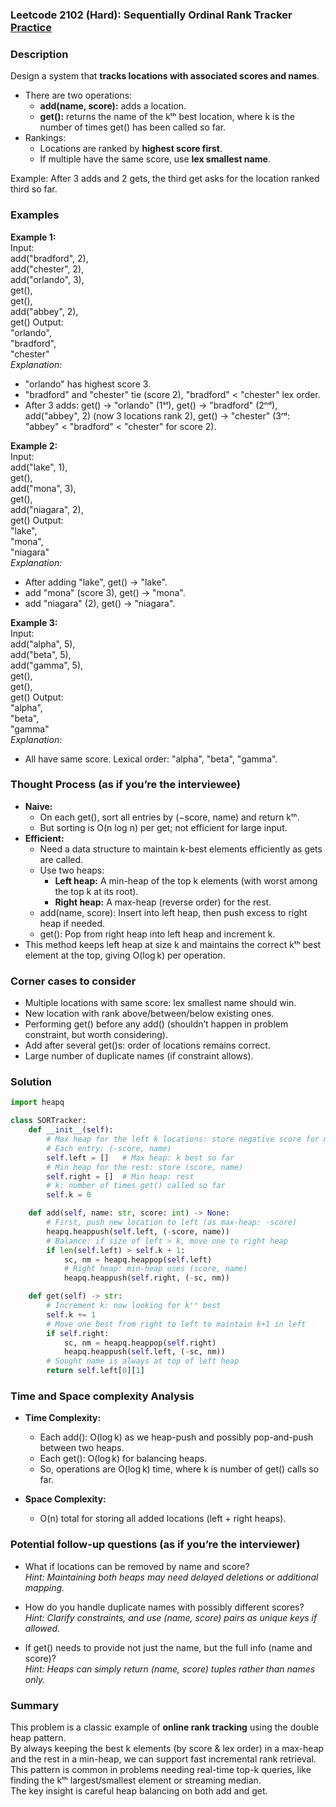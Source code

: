 ### Leetcode 2102 (Hard): Sequentially Ordinal Rank Tracker [Practice](https://leetcode.com/problems/sequentially-ordinal-rank-tracker)

### Description  
Design a system that **tracks locations with associated scores and names**.  
- There are two operations:
  - **add(name, score):** adds a location.
  - **get():** returns the name of the kᵗʰ best location, where k is the number of times get() has been called so far.
- Rankings:
  - Locations are ranked by **highest score first**.
  - If multiple have the same score, use **lex smallest name**.

Example: After 3 adds and 2 gets, the third get asks for the location ranked third so far.

### Examples  

**Example 1:**  
Input:  
add("bradford", 2),  
add("chester", 2),  
add("orlando", 3),  
get(),  
get(),  
add("abbey", 2),  
get()
Output:  
"orlando",  
"bradford",  
"chester"  
*Explanation:*
- "orlando" has highest score 3.  
- "bradford" and "chester" tie (score 2), "bradford" < "chester" lex order.
- After 3 adds: get() → "orlando" (1ˢᵗ), get() → "bradford" (2ⁿᵈ), add("abbey", 2) (now 3 locations rank 2), get() → "chester" (3ʳᵈ: "abbey" < "bradford" < "chester" for score 2).

**Example 2:**  
Input:  
add("lake", 1),  
get(),  
add("mona", 3),  
get(),  
add("niagara", 2),  
get()
Output:  
"lake",  
"mona",  
"niagara"  
*Explanation:*  
- After adding "lake", get() → "lake".
- add "mona" (score 3), get() → "mona".
- add "niagara" (2), get() → "niagara".

**Example 3:**  
Input:  
add("alpha", 5),  
add("beta", 5),  
add("gamma", 5),  
get(),  
get(),  
get()
Output:  
"alpha",  
"beta",  
"gamma"  
*Explanation:*  
- All have same score. Lexical order: "alpha", "beta", "gamma".

### Thought Process (as if you’re the interviewee)  
- **Naive:**  
  - On each get(), sort all entries by (−score, name) and return kᵗʰ.  
  - But sorting is O(n log n) per get; not efficient for large input.
- **Efficient:**  
  - Need a data structure to maintain k-best elements efficiently as gets are called.
  - Use two heaps:
    - **Left heap:** A min-heap of the top k elements (with worst among the top k at its root).
    - **Right heap:** A max-heap (reverse order) for the rest.
  - add(name, score): Insert into left heap, then push excess to right heap if needed.
  - get(): Pop from right heap into left heap and increment k.
- This method keeps left heap at size k and maintains the correct kᵗʰ best element at the top, giving O(log k) per operation.

### Corner cases to consider  
- Multiple locations with same score: lex smallest name should win.
- New location with rank above/between/below existing ones.
- Performing get() before any add() (shouldn’t happen in problem constraint, but worth considering).
- Add after several get()s: order of locations remains correct.
- Large number of duplicate names (if constraint allows).

### Solution

```python
import heapq

class SORTracker:
    def __init__(self):
        # Max heap for the left k locations: store negative score for max heap
        # Each entry: (-score, name)
        self.left = []   # Max heap: k best so far
        # Min heap for the rest: store (score, name)
        self.right = []  # Min heap: rest
        # k: number of times get() called so far
        self.k = 0

    def add(self, name: str, score: int) -> None:
        # First, push new location to left (as max-heap: -score)
        heapq.heappush(self.left, (-score, name))
        # Balance: if size of left > k, move one to right heap
        if len(self.left) > self.k + 1:
            sc, nm = heapq.heappop(self.left)
            # Right heap: min-heap uses (score, name) 
            heapq.heappush(self.right, (-sc, nm))

    def get(self) -> str:
        # Increment k: now looking for kᵗʰ best
        self.k += 1
        # Move one best from right to left to maintain k+1 in left
        if self.right:
            sc, nm = heapq.heappop(self.right)
            heapq.heappush(self.left, (-sc, nm))
        # Sought name is always at top of left heap
        return self.left[0][1]
```

### Time and Space complexity Analysis  

- **Time Complexity:**  
  - Each add(): O(log k) as we heap-push and possibly pop-and-push between two heaps.
  - Each get(): O(log k) for balancing heaps.
  - So, operations are O(log k) time, where k is number of get() calls so far.

- **Space Complexity:**  
  - O(n) total for storing all added locations (left + right heaps).

### Potential follow-up questions (as if you’re the interviewer)  

- What if locations can be removed by name and score?  
  *Hint: Maintaining both heaps may need delayed deletions or additional mapping.*

- How do you handle duplicate names with possibly different scores?  
  *Hint: Clarify constraints, and use (name, score) pairs as unique keys if allowed.*

- If get() needs to provide not just the name, but the full info (name and score)?  
  *Hint: Heaps can simply return (name, score) tuples rather than names only.*

### Summary
This problem is a classic example of **online rank tracking** using the double heap pattern.  
By always keeping the best k elements (by score & lex order) in a max-heap and the rest in a min-heap, we can support fast incremental rank retrieval.  
This pattern is common in problems needing real-time top-k queries, like finding the kᵗʰ largest/smallest element or streaming median.  
The key insight is careful heap balancing on both add and get.